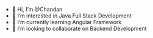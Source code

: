 - 👋 Hi, I’m @Chandan
- 👀 I’m interested in Java Full Stack Development
- 🌱 I’m currently learning Angular Framework
- 💞️ I’m looking to collaborate on Backend Development


<!---
Satyam077/Satyam077 is a ✨ special ✨ repository because its `README.md` (this file) appears on your GitHub profile.
You can click the Preview link to take a look at your changes.
--->
